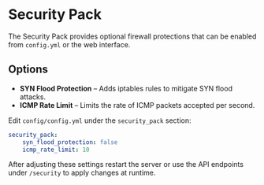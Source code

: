 # Security Pack

The Security Pack provides optional firewall protections that can be enabled from `config.yml` or the web interface.

## Options

- **SYN Flood Protection** – Adds iptables rules to mitigate SYN flood attacks.
- **ICMP Rate Limit** – Limits the rate of ICMP packets accepted per second.

Edit `config/config.yml` under the `security_pack` section:

```yaml
security_pack:
    syn_flood_protection: false
    icmp_rate_limit: 10
```

After adjusting these settings restart the server or use the API endpoints under `/security` to apply changes at runtime.
